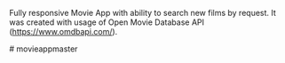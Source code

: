 Fully responsive Movie App with ability to search new films by request.
It was created with usage of Open Movie Database API (https://www.omdbapi.com/).

#   m o v i e a p p m a s t e r  
 